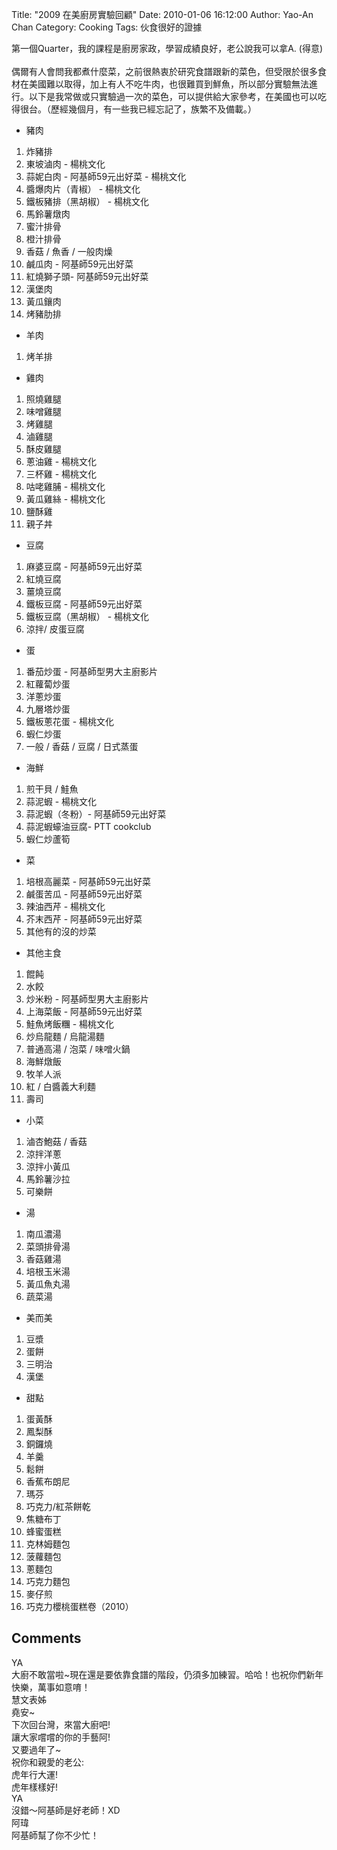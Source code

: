 Title: "2009 在美廚房實驗回顧"
Date: 2010-01-06 16:12:00
Author: Yao-An Chan
Category: Cooking
Tags: 伙食很好的證據


<div class='post'>
第一個Quarter，我的課程是廚房家政，學習成績良好，老公說我可以拿A.  (得意)<br /><br />偶爾有人會問我都煮什麼菜，之前很熱衷於研究食譜跟新的菜色，但受限於很多食材在美國難以取得，加上有人不吃牛肉，也很難買到鮮魚，所以部分實驗無法進行。以下是我常做或只實驗過一次的菜色，可以提供給大家參考，在美國也可以吃得很台。（歷經幾個月，有一些我已經忘記了，族繁不及備載。）<br /><ul><li>豬肉<br /></li></ul><ol><li>炸豬排</li><li>東坡滷肉 - 楊桃文化</li><li>蒜妮白肉 - 阿基師59元出好菜  - 楊桃文化<br /></li><li>醬爆肉片（青椒） - 楊桃文化</li><li>鐵板豬排（黑胡椒） - 楊桃文化</li><li>馬鈴薯燉肉</li><li>蜜汁排骨</li><li>橙汁排骨<br /></li><li>香菇 / 魚香 / 一般肉燥</li><li>鹹瓜肉 - 阿基師59元出好菜</li><li>紅燒獅子頭- 阿基師59元出好菜</li><li>漢堡肉</li><li>黃瓜鑲肉</li><li>烤豬肋排<br /></li></ol><ul><li>羊肉</li></ul><ol><li>烤羊排<br /></li></ol><ul><li>雞肉<br /></li></ul><ol><li>照燒雞腿</li><li>味噌雞腿<br /></li><li>烤雞腿</li><li>滷雞腿<br /></li><li>酥皮雞腿</li><li>蔥油雞 - 楊桃文化</li><li>三杯雞 - 楊桃文化</li><li>咕咾雞脯 - 楊桃文化</li><li>黃瓜雞絲 - 楊桃文化</li><li>鹽酥雞</li><li>親子<span style="color: rgb(0, 0, 0);font-size:100%;" ><span id="mainbody"></span><a name="親子丼Recipe">丼</a></span></li></ol><ul><li><span style="color: rgb(0, 0, 0);font-size:100%;" ><a name="親子丼Recipe"></a></span>豆腐<br /></li></ul><ol><li>麻婆豆腐 - 阿基師59元出好菜</li><li>紅燒豆腐</li><li>薑燒豆腐 </li><li>鐵板豆腐 - 阿基師59元出好菜</li><li>鐵板豆腐（黑胡椒） - 楊桃文化</li><li>涼拌/ 皮蛋豆腐</li></ol><ul><li>蛋<br /></li></ul><ol><li>番茄炒蛋 - 阿基師型男大主廚影片</li><li>紅蘿蔔炒蛋</li><li>洋蔥炒蛋</li><li>九層塔炒蛋<br /></li><li>鐵板蔥花蛋 - 楊桃文化</li><li>蝦仁炒蛋</li><li>一般 / 香菇 / 豆腐 / 日式蒸蛋</li></ol><ul><li>海鮮<br /></li></ul><ol><li>煎干貝 / 鮭魚</li><li>蒜泥蝦 - 楊桃文化</li><li>蒜泥蝦（冬粉）- 阿基師59元出好菜</li><li>蒜泥蝦蠔油豆腐- PTT cookclub</li><li>蝦仁炒蘆筍<br /></li></ol><ul><li>菜<br /></li></ul><ol><li>培根高麗菜 - 阿基師59元出好菜</li><li>鹹蛋苦瓜 - 阿基師59元出好菜</li><li>辣油西芹 - 楊桃文化</li><li>芥末西芹 - 阿基師59元出好菜</li><li>其他有的沒的炒菜</li></ol><ul><li>其他主食<br /></li></ul><ol><li>餛飩</li><li>水餃</li><li>炒米粉 - 阿基師型男大主廚影片</li><li>上海菜飯 - 阿基師59元出好菜</li><li>鮭魚烤飯糰 - 楊桃文化</li><li>炒烏龍麵 / 烏龍湯麵</li><li>普通高湯 / 泡菜 / 味噌火鍋</li><li>海鮮燉飯</li><li>牧羊人派</li><li>紅 / 白醬義大利麵</li><li>壽司<br /></li></ol><ul><li>小菜<br /></li></ul><ol><li>滷杏鮑菇 / 香菇<br /></li><li>涼拌洋蔥</li><li>涼拌小黃瓜</li><li>馬鈴薯沙拉<br /></li><li>可樂餅<br /></li></ol><ul><li>湯<br /></li></ul><ol><li>南瓜濃湯</li><li>菜頭排骨湯</li><li>香菇雞湯</li><li>培根玉米湯<br /></li><li>黃瓜魚丸湯</li><li>蔬菜湯</li></ol><ul><li>美而美</li></ul><ol><li>豆漿</li><li>蛋餅</li><li>三明治</li><li>漢堡<br /></li></ol><ul><li>甜點<br /></li></ul><ol><li>蛋黃酥</li><li>鳳梨酥<br /></li><li>銅鑼燒</li><li>羊羹<br /></li><li>鬆餅</li><li>香蕉布朗尼</li><li>瑪芬</li><li>巧克力/紅茶餅乾<br /></li><li>焦糖布丁<br /></li><li>蜂蜜蛋糕</li><li>克林姆麵包</li><li>菠蘿麵包</li><li>蔥麵包</li><li>巧克力麵包<br /></li><li>麥仔煎</li><li>巧克力櫻桃蛋糕卷（2010）<br /></li></ol></div>
<h2>Comments</h2>
<div class='comments'>
<div class='comment'>
<div class='author'>YA</div>
<div class='content'>
大廚不敢當啦~現在還是要依靠食譜的階段，仍須多加練習。哈哈！也祝你們新年快樂，萬事如意唷！</div>
</div>
<div class='comment'>
<div class='author'>慧文表姊</div>
<div class='content'>
堯安~<br />下次回台灣，來當大廚吧!<br />讓大家嚐嚐的你的手藝阿!<br />又要過年了~<br />祝你和親愛的老公:<br />虎年行大運!<br />虎年樣樣好!</div>
</div>
<div class='comment'>
<div class='author'>YA</div>
<div class='content'>
沒錯～阿基師是好老師！XD</div>
</div>
<div class='comment'>
<div class='author'>阿瑋</div>
<div class='content'>
阿基師幫了你不少忙！</div>
</div>
</div>
